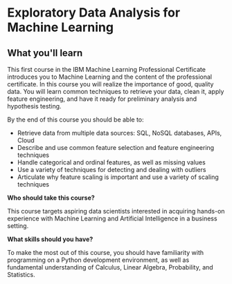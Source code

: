 # Exploratory Data Analysis for Machine Learning

## What you'll learn

This first course in the IBM Machine Learning Professional Certificate introduces you to Machine Learning and the content of the professional certificate. In this course you will realize the importance of good, quality data. You will learn common techniques to retrieve your data, clean it, apply feature engineering, and have it ready for preliminary analysis and hypothesis testing.

By the end of this course you should be able to:

- Retrieve data from multiple data sources: SQL, NoSQL databases, APIs, Cloud 
- Describe and use common feature selection and feature engineering techniques
- Handle categorical and ordinal features, as well as missing values
- Use a variety of techniques for detecting and dealing with outliers
- Articulate why feature scaling is important and use a variety of scaling techniques
 
**Who should take this course?**

This course targets aspiring data scientists interested in acquiring hands-on experience  with Machine Learning and Artificial Intelligence in a business setting.
 
**What skills should you have?**

To make the most out of this course, you should have familiarity with programming on a Python development environment, as well as fundamental understanding of Calculus, Linear Algebra, Probability, and Statistics.
